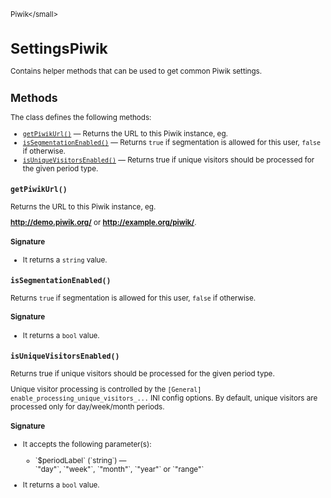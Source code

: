 <small>Piwik\</small>

SettingsPiwik
=============

Contains helper methods that can be used to get common Piwik settings.

Methods
-------

The class defines the following methods:

- [`getPiwikUrl()`](#getpiwikurl) &mdash; Returns the URL to this Piwik instance, eg.
- [`isSegmentationEnabled()`](#issegmentationenabled) &mdash; Returns `true` if segmentation is allowed for this user, `false` if otherwise.
- [`isUniqueVisitorsEnabled()`](#isuniquevisitorsenabled) &mdash; Returns true if unique visitors should be processed for the given period type.

<a name="getpiwikurl" id="getpiwikurl"></a>
<a name="getPiwikUrl" id="getPiwikUrl"></a>
### `getPiwikUrl()`

Returns the URL to this Piwik instance, eg.

**http://demo.piwik.org/** or **http://example.org/piwik/**.

#### Signature

- It returns a `string` value.

<a name="issegmentationenabled" id="issegmentationenabled"></a>
<a name="isSegmentationEnabled" id="isSegmentationEnabled"></a>
### `isSegmentationEnabled()`

Returns `true` if segmentation is allowed for this user, `false` if otherwise.

#### Signature

- It returns a `bool` value.

<a name="isuniquevisitorsenabled" id="isuniquevisitorsenabled"></a>
<a name="isUniqueVisitorsEnabled" id="isUniqueVisitorsEnabled"></a>
### `isUniqueVisitorsEnabled()`

Returns true if unique visitors should be processed for the given period type.

Unique visitor processing is controlled by the `[General] enable_processing_unique_visitors_...`
INI config options. By default, unique visitors are processed only for day/week/month periods.

#### Signature

-  It accepts the following parameter(s):

   <ul>
   <li>
      <div markdown="1" class="parameter">
      `$periodLabel` (`string`) &mdash;

      <div markdown="1" class="param-desc"> `"day"`, `"week"`, `"month"`, `"year"` or `"range"`</div>

      <div style="clear:both;"/>

      </div>
   </li>
   </ul>
- It returns a `bool` value.


